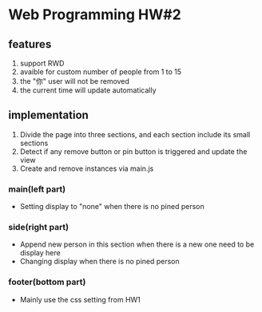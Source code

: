 # Web Programming HW#2

## features

1. support RWD
2. avaible for custom number of people from 1 to 15
3. the "你" user will not be removed
4. the current time will update automatically 

## implementation

1. Divide the page into three sections, and each section include its small sections
2. Detect if any remove button or pin button is triggered and update the view
3. Create and remove instances via main.js

### main(left part)

- Setting display to "none" when there is no pined person

### side(right part)

- Append new person in this section when there is a new one need to be display here
- Changing display when there is no pined person

### footer(bottom part)

- Mainly use the css setting from HW1